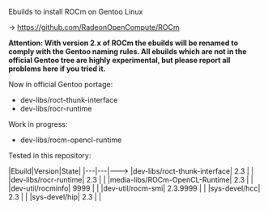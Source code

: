 Ebuilds to install ROCm on Gentoo Linux

-> https://github.com/RadeonOpenCompute/ROCm

**Attention: With version 2.x of ROCm the ebuilds will be renamed to comply with the Gentoo naming rules. All ebuilds which are not in the official Gentoo tree are highly experimental, but please report all problems here if you tried it.**

Now in official Gentoo portage:
 - dev-libs/roct-thunk-interface
 - dev-libs/rocr-runtime

Work in progress:
 - dev-libs/rocm-opencl-runtime

Tested in this repository:

|Ebuild|Version|State|
|---|---|--->
|dev-libs/roct-thunk-interface| 2.3 | |
|dev-libs/rocr-runtime| 2.3 | |
|media-libs/ROCm-OpenCL-Runtime| 2.3 | |
|dev-util/rocminfo| 9999 | |
|dev-util/rocm-smi| 2.3.9999 | |
|sys-devel/hcc| 2.3 | |
|sys-devel/hip| 2.3 | |
